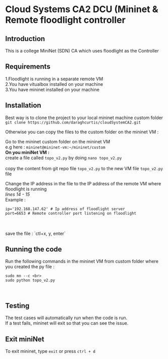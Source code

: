 # Cloud Systems CA2 DCU (Mininet & Remote floodlight controller

## Introduction
This is a college MiniNet (SDN) CA which uses floodlight as the Controller

## Requirements
1.Floodlight is running in a separate remote VM <br>
2.You have vitualbox installed on your machine <br>
3.You have mininet installed on your machine <br>


## Installation
Best way is to clone the project to your local mininet machine custom folder <br>
`git clone https://github.com/daraghcurtis/cloudSystemCA2.git` <br>

Otherwise you can copy the files to the custom folder on the mininet VM : <br>

Go to the mininet custom folder on the mininet VM <br>
e.g here : `mininet@mininet-vm:~/mininet/custom`
<br>
**On you miniNet VM :** <br>
create a file called `topo_v2.py` by doing `nano topo_v2.py` <br>
<br>copy the content from git repo file `topo_v2.py` to the new VM file `topo_v2.py` file

Change the IP address in the file to the IP address of the remote VM where floodlight is running  
*lines 14 - 15*   
Example :   <br>
```
ip='192.168.147.62' # Ip address of floodlight server 
port=6653 # Remote controller port listening on floodlight
```
<br>
<br> save the file : `ctl+x, y, enter`

## Running the code
Run the following commands in the mininet VM from custom folder where you created the py file : <br>
```
sudo mn --c <br> 
sudo python topo_v2.py 
``` 
<br>

## Testing
The test cases will automatically run when the code is run. <br>
If a test fails, mininet will exit so that you can see the issue. <br>

## Exit miniNet
To exit mininet, type `exit` or press `ctrl + d`
